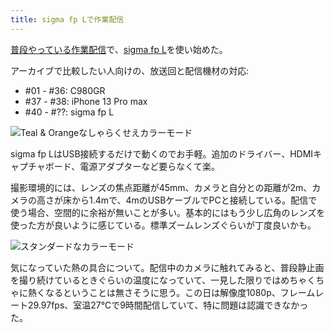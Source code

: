 ```yaml
---
title: sigma fp Lで作業配信
---
```

[普段やっている作業配信](https://www.youtube.com/c/r7kamura)で、[sigma fp L](https://www.amazon.co.jp/dp/B0916G94WV)を使い始めた。

アーカイブで比較したい人向けの、放送回と配信機材の対応:

*   #01 - #36: C980GR
*   #37 - #38: iPhone 13 Pro max
*   #40 - #??: sigma fp L

![](https://lh3.googleusercontent.com/docs/ADP-6oEW6OFYUsbXb1nvuN_nW4dSTmL0to4eYWo-19PRYlqjwTllQ1jst1oQVjnx8LREqbwOa5HrcIWjE5NAX7_2ZKyedcv5Yk3Bc0OLX2AVTNeYujLth5OvzTSc_W4p8eMxMmu_Exj8qHw0dvTdvVmxlfDzmEfz5jQ4Wpk79EV8qZJNYakWl2lgtbaXruEg3-Q9VXv1xQ6dg70D_L-HDmCHSuQSufvom3BowIjTOcB9lRZfu3IOj7nkCsRqeW8ZOIID8YIucdWX-i2pxSnAzxwHgYXwQKL0ThF_evKMgbveR8E457D-X6vX8TS493N2TwVts3U9j2xVI7GrZyIteyTkS_seCDDk2TYV1gUpcrpMMeZUQgkdBjFfk1DrkzFShKHQxElD6vDk1_gakbVyFXTlmmAlTPM9aEoTVQCHXxL02PaiICjRpruChmEdf1d4xLqg_cnx1kgJU-O9e08c_pfOYhw8F_IWx0TUKijKeTzpUasFeYxRMnUiPMPWCI-7oMXypOTqX7q7EHLvP3mFXqkjxOMY-ienw43K4GXutGz8NjA3XUNK7iB1IS4lYH-4-ZKcVf6GohEtkRizO-yS8sL0XP5y6fh5AY4pyIynLIpkhTOXHbXcO17Lyg-51oryaGKn8-mMHkHctEa82JaPJ2ht_4C9Df30-Z8Jbu1NnUKK-hCXAD1DhUPkHo1sDcLHA4wlnNmXGd3m_aPx3Hj6cQj4nBMiP8QKtpeSH8-wU01mpF1QCRLbjGBNSiUyNXuCLIej49IY90mS5xgqQBcYV6lQAG7fbFg48YYLzpW93ZW_wJA5xR3do2CCnszztCwxcvyVT0F143eSB6mHZrv5uDNkU_3a38xn71nm5IwVzfOJyAI0IeKoTa7HBabIa5XTo2ZZ9C58qZyjErA0iK2W7ueyRv70RkomYbpgFjV3IMOXnFr9gGZjHWEkGC2ASgrFYwMPyf6Nd5ZbfJhlPGUbUkTiO_8MImhPhCkol4zbUua-sMDY9BfV2ljw9GaeAqHXgBSnbyvhR87T3SNsZ2gIuZdJ2IfbrMZf8Umfk-PAL6-cXb1_K4miJEpp8oCy-qbpiV6KTErcMuaUeteMz84McJ7ql1LF57WmWlEhjrE57gnXpx6x7ibERZr0XDLoMki_Y0zI793WZqwld7kbD_FI2EF2bgHbDjrB6ZJBhSPNLpv83euBO40J-Ek0fbjb0y-m0sWalt97JjPK45Jts2f5wr4XLMo5u_lmG29Aqm2sDg4IMKyzfI_f "Teal & Orangeなしゃらくせえカラーモード")

sigma fp LはUSB接続するだけで動くのでお手軽。追加のドライバー、HDMIキャプチャボード、電源アダプターなど要らなくて楽。

撮影環境的には、レンズの焦点距離が45mm、カメラと自分との距離が2m、カメラの高さが床から1.4mで、4mのUSBケーブルでPCと接続している。配信で使う場合、空間的に余裕が無いことが多い。基本的にはもう少し広角のレンズを使った方が良いように感じている。標準ズームレンズぐらいが丁度良いかも。

![](https://lh3.googleusercontent.com/docs/ADP-6oF8hwrA_CimthGS8vEU0Mv8TTtyw84Qdm9nhTRTdpjirfpw-xxKjfUpVNBX_8Cus7PDkf3N6o2yJe60Le2403L4xWmsOt-xMqISv7GnYedVn7EWmZz3vqWRdzZHL-BI7mb2Ey_sQ1FAOfkysMEwXsVB8qtzhXO2EAZdjeyseiyDiMONG8xi-fUouTOpYqbC2JioYQk7_lIkkCInxTUJmFapHAYHrtooG1hPNnSQ_qYn1dL6xYDAWhPyBpHD6mXVhoOEIM48NBDiVz5pUtEsk3JgCJB9Kf-g89yQWnBaHtM__1myjSpZPvesI4ccjF5Yx1HsaF6JhkWFC5iMyoXhno6Z9ZlXf9by7kpPP8mga1hzJrVnS-dWOhLBALnn7SnqdKR0n1TMxu5l0AOEyfmS7p-CjoBvpJRnK7M20xEnzTFVkvgokUxQ5j8GarGxE7EyHxAs4bMnY8akucjQ95Q2a_d4u6eg-PjzMu_22_Iv6J_-uYXboIEGQEY-LpOgcGtUo5oDxoOFM5d3Q-UdEFTooQzq1NgKL8Qdjfkp1lbUwY7na_NBAr4btN4Yi4h6aGZboDCXwgJ-v36QOM4o1Zt8vL89deF5O0txXRP0Wtail-WdoMzayqAbFIetLANxeKeMGyo6tO-ALxRe2pJ_RQNXmFjsSezfxT-ZEm0BJAx0GJRywRq76Om58GGcRo1MFRM0fl3DL7Xfil2c_B41cmp9QbqveRPHeqAfzH999nZUcBS8hdbNis6NbNw9nWOK2ieqDodqY1a7udzdnStg7krx3O1mqc3mcI6J4nfQvb3cy3PPeR0Dk2T_1iE2nRKJBZcW8QjTbIGLszJyq-oFxD8zeiOGGvVtj4p09iNczhFF7Ry-6zOGi_OuUstm9MGbhEtsP3p4gyzs-Qd5wbwfsRjD724Ki114cQsl_rt9zDlqyhqIPKinqlvDQEivNQLa3PLnNhrbqFjLOTh7Tfx50tX-pTnBnRD6WRkJxg42GwIIs4lz_iWsgSo9R7k3nij1IDgzEnVpD_z1DfocgUkQYLhjTNODqnU-VuWktEQtpE8hH-d8JMCh6UCmLc8zinuS3z_JDg09rtoh6IypflDgjIHawZd0z9CvpgQG6HqGlKhr3szC6t8EiKMke7zlU_nQ4EGYEUJlyy02zN9shYFUzuNqdUhzHV69n_Y25YcezTzPyaoHZuEDfb6FxaIFg-UwgYdS8GiiY97ziBOdNP6cLvNCKvwrx_OgAmbM0veMy3lxNwm9zPve "スタンダードなカラーモード")

気になっていた熱の具合について。配信中のカメラに触れてみると、普段静止画を撮り続けているときぐらいの温度になっていて、一見した限りではめちゃくちゃに熱くなるということは無さそうに思う。この日は解像度1080p、フレームレート29.97fps、室温27℃で9時間配信していて、特に問題は認識できなかった。
